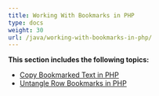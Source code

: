 ```yaml
---
title: Working With Bookmarks in PHP
type: docs
weight: 30
url: /java/working-with-bookmarks-in-php/
---
```


**This section includes the following topics:**

- [Copy Bookmarked Text in PHP](https://docs.aspose.com/words/java/copy-bookmarked-text-in-php/)
- [Untangle Row Bookmarks in PHP](https://docs.aspose.com/words/java/untangle-row-bookmarks-in-php/)
